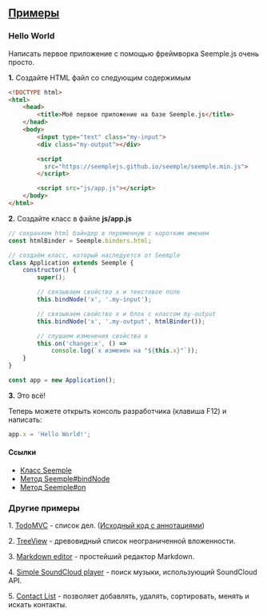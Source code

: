 ## [Примеры](#!examples)

### Hello World
Написать первое приложение с помощью фреймворка Seemple.js очень просто.

**1\.** Создайте HTML файл со следующим содержимым

```html
<!DOCTYPE html>
<html>
	<head>
		<title>Моё первое приложение на базе Seemple.js</title>
	</head>
	<body>
		<input type="text" class="my-input">
		<div class="my-output"></div>

		<script
		  src="https://seemplejs.github.io/seemple/seemple.min.js">
		</script>

		<script src="js/app.js"></script>
	</body>
</html>
```


**2\.** Создайте класс в файле **js/app.js**

```js
// сохраняем html байндер в переменную с коротким именем
const htmlBinder = Seemple.binders.html;

// создаём класс, который наследуется от Seemple
class Application extends Seemple {
    constructor() {
        super();

        // связываем свойство x и текстовое поле
        this.bindNode('x', '.my-input');

        // связываем свойство x и блок с классом my-output
        this.bindNode('x', '.my-output', htmlBinder());

        // слушаем изменения свойства x
        this.on('change:x', () =>
            console.log(`x изменен на "${this.x}"`));
    }
}

const app = new Application();
```

**3\.** Это всё!

Теперь можете открыть консоль разработчика (клавиша F12) и написать:
```js
app.x = 'Hello World!';
```

#### Ссылки
* [Класс Seemple](#!Seemple)
* [Метод Seemple#bindNode](#!Seemple-bindNode)
* [Метод Seemple#on](#!Seemple-on)

### Другие примеры

<span class="list-item-number">1.</span>
<a href="https://github.com/finom/seemple-todomvc/tree/master/"
class="example-link">TodoMVC</a> - список дел. ([Исходный код с аннотациями](//seemplejs.github.io/seemple-todomvc/docs/app.html))

<span class="list-item-number">2.</span>
<a href="https://github.com/finom/seemple-examples-and-tutorials/tree/master/treeview/"
class="example-link">TreeView</a> - древовидный список неограниченной вложенности.

<span class="list-item-number">3.</span>
<a href="https://github.com/finom/seemple-examples-and-tutorials/tree/master/markdown-editor/"
class="example-link">Markdown editor</a> - простейший редактор Markdown.

<span class="list-item-number">4.</span>
<a href="https://github.com/finom/seemple-examples-and-tutorials/tree/master/soundcloud-search/"
class="example-link">Simple SoundCloud player</a> - поиск музыки, использующий SoundCloud API.

<span class="list-item-number">5.</span>
<a href="https://github.com/finom/seemple-examples-and-tutorials/tree/master/contact-list/"
class="example-link">Contact List</a> - позволяет добавлять, удалять, сортировать, менять и искать контакты.
